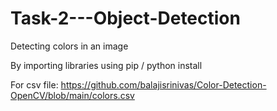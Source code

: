 # Task-2---Object-Detection
Detecting colors in an image


By importing libraries using pip / python install <required library>

For csv file:
https://github.com/balajisrinivas/Color-Detection-OpenCV/blob/main/colors.csv
